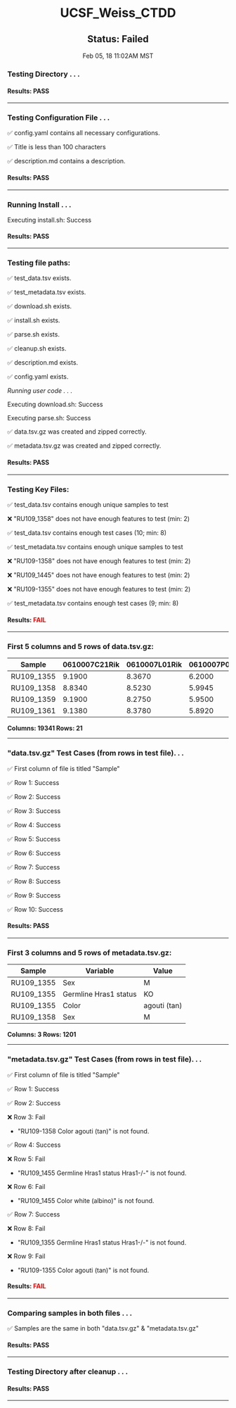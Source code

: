 <h1><center>UCSF_Weiss_CTDD</center></h1>
<h2><center> Status: Failed </center></h2>
<center>Feb 05, 18 11:02AM MST</center>


### Testing Directory . . .

#### Results: PASS
---
### Testing Configuration File . . .

&#9989;	config.yaml contains all necessary configurations.

&#9989;	Title is less than 100 characters

&#9989;	description.md contains a description.

#### Results: PASS
---
### Running Install . . .

Executing install.sh: Success

#### Results: PASS
---

### Testing file paths:

&#9989;	test_data.tsv exists.

&#9989;	test_metadata.tsv exists.

&#9989;	download.sh exists.

&#9989;	install.sh exists.

&#9989;	parse.sh exists.

&#9989;	cleanup.sh exists.

&#9989;	description.md exists.

&#9989;	config.yaml exists.

*Running user code . . .*

Executing download.sh: Success

Executing parse.sh: Success

&#9989;	data.tsv.gz was created and zipped correctly.

&#9989;	metadata.tsv.gz was created and zipped correctly.

#### Results: PASS
---
### Testing Key Files:

&#9989;	test_data.tsv contains enough unique samples to test

&#10060;	"RU109_1358" does not have enough features to test (min: 2)

&#9989;	test_data.tsv contains enough test cases (10; min: 8)

&#9989;	test_metadata.tsv contains enough unique samples to test

&#10060;	"RU109-1358" does not have enough features to test (min: 2)

&#10060;	"RU109_1445" does not have enough features to test (min: 2)

&#10060;	"RU109-1355" does not have enough features to test (min: 2)

&#9989;	test_metadata.tsv contains enough test cases (9; min: 8)

#### Results: **<font color="red">FAIL</font>**
---

### First 5 columns and 5 rows of data.tsv.gz:

|	Sample	|	0610007C21Rik	|	0610007L01Rik	|	0610007P08Rik	|	0610007P14Rik	|
|	---	|	---	|	---	|	---	|	---	|
|	RU109_1355	|	9.1900	|	8.3670	|	6.2000	|	8.9890	|
|	RU109_1358	|	8.8340	|	8.5230	|	5.9945	|	9.3620	|
|	RU109_1359	|	9.1900	|	8.2750	|	5.9500	|	8.9350	|
|	RU109_1361	|	9.1380	|	8.3780	|	5.8920	|	8.8210	|

**Columns: 19341 Rows: 21**

---
### "data.tsv.gz" Test Cases (from rows in test file). . .

&#9989;	First column of file is titled "Sample"

&#9989;	Row 1: Success

&#9989;	Row 2: Success

&#9989;	Row 3: Success

&#9989;	Row 4: Success

&#9989;	Row 5: Success

&#9989;	Row 6: Success

&#9989;	Row 7: Success

&#9989;	Row 8: Success

&#9989;	Row 9: Success

&#9989;	Row 10: Success

#### Results: PASS
---
### First 3 columns and 5 rows of metadata.tsv.gz:

|	Sample	|	Variable	|	Value	|
|	---	|	---	|	---	|
|	RU109_1355	|	Sex	|	M	|
|	RU109_1355	|	Germline Hras1 status	|	KO	|
|	RU109_1355	|	Color	|	agouti (tan)	|
|	RU109_1358	|	Sex	|	M	|

**Columns: 3 Rows: 1201**

---
### "metadata.tsv.gz" Test Cases (from rows in test file). . .

&#9989;	First column of file is titled "Sample"

&#9989;	Row 1: Success

&#9989;	Row 2: Success

&#10060;	Row 3: Fail
- "RU109-1358	Color	agouti (tan)" is not found.

&#9989;	Row 4: Success

&#10060;	Row 5: Fail
- "RU109_1455	Germline Hras1 status	Hras1-/-" is not found.

&#10060;	Row 6: Fail
- "RU109_1455	Color	white (albino)" is not found.

&#9989;	Row 7: Success

&#10060;	Row 8: Fail
- "RU109_1355	Germline Hras1 status	Hras1-/-" is not found.

&#10060;	Row 9: Fail
- "RU109-1355	Color	agouti (tan)" is not found.

#### Results: **<font color="red">FAIL</font>**
---
### Comparing samples in both files . . .

&#9989;	Samples are the same in both "data.tsv.gz" & "metadata.tsv.gz"

#### Results: PASS

---
### Testing Directory after cleanup . . .

#### Results: PASS
---
